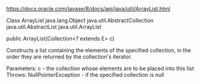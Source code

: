 https://docs.oracle.com/javase/8/docs/api/java/util/ArrayList.html

Class ArrayList<E>
java.lang.Object
java.util.AbstractCollection<E>
java.util.AbstractList<E>
java.util.ArrayList<E>

public ArrayList(Collection<? extends E> c)

Constructs a list containing the elements of the specified collection, in the order they are returned by the collection's iterator.

Parameters:
c - the collection whose elements are to be placed into this list
Throws:
NullPointerException - if the specified collection is null